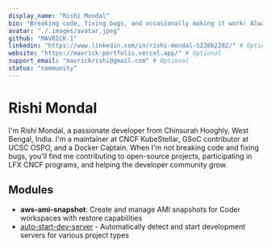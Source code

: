 ```yaml
---
display_name: "Rishi Mondal"
bio: "Breaking code, fixing bugs, and occasionally making it work! Always caffeinated, always committing"
avatar: "./.images/avatar.jpeg"
github: "MAVRICK-1"
linkedin: "https://www.linkedin.com/in/rishi-mondal-5238b2282/" # Optional
website: "https://mavrick-portfolio.vercel.app/" # Optional
support_email: "mavrickrishi@gmail.com" # Optional
status: "community"
---
```


# Rishi Mondal

I'm Rishi Mondal, a passionate developer from Chinsurah Hooghly, West Bengal, India.
I'm a maintainer at CNCF KubeStellar, GSoC contributor at UCSC OSPO, and a Docker Captain.
When I'm not breaking code and fixing bugs, you'll find me contributing to open-source projects,
participating in LFX CNCF programs, and helping the developer community grow.

## Modules

- **aws-ami-snapshot**: Create and manage AMI snapshots for Coder workspaces with restore capabilities
- [auto-start-dev-server](modules/auto-start-dev-server/README.md) - Automatically detect and start development servers for various project types
